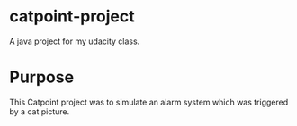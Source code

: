 # catpoint-project
A java project for my udacity class.

# Purpose
This Catpoint project was to simulate an alarm system which was triggered by a cat picture.
